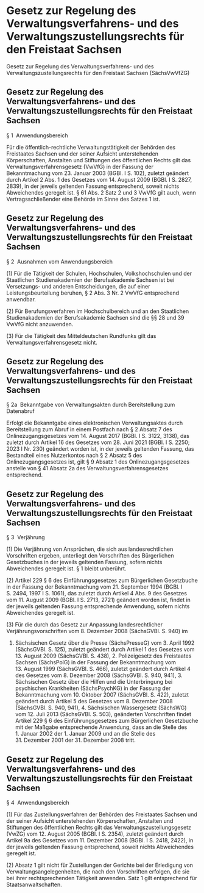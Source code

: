 # Gesetz zur Regelung des Verwaltungsverfahrens- und des Verwaltungszustellungsrechts für den Freistaat Sachsen 



Gesetz zur Regelung des Verwaltungsverfahrens- und des Verwaltungszustellungsrechts für den Freistaat Sachsen (SächsVwVfZG)

## Gesetz zur Regelung des Verwaltungsverfahrens- und des Verwaltungszustellungsrechts für den Freistaat Sachsen 

 § 1  Anwendungsbereich

Für die öffentlich-rechtliche Verwaltungstätigkeit der Behörden des Freistaates Sachsen und der seiner Aufsicht unterstehenden Körperschaften, Anstalten und Stiftungen des öffentlichen Rechts gilt das   Verwaltungsverfahrensgesetz (VwVfG) in der Fassung der Bekanntmachung vom 23. Januar 2003 (BGBl. I S. 102), zuletzt geändert durch Artikel 2 Abs. 1 des Gesetzes vom 14. August 2009 (BGBl. I S. 2827, 2839), in der jeweils geltenden Fassung entsprechend, soweit nichts Abweichendes geregelt ist. § 61 Abs. 2 Satz 2 und 3   VwVfG gilt auch, wenn Vertragsschließender eine Behörde im Sinne des Satzes 1 ist.


## Gesetz zur Regelung des Verwaltungsverfahrens- und des Verwaltungszustellungsrechts für den Freistaat Sachsen 

 § 2  Ausnahmen vom Anwendungsbereich

(1) Für die Tätigkeit der Schulen, Hochschulen, Volkshochschulen und der Staatlichen Studienakademien der Berufsakademie Sachsen ist bei Versetzungs- und anderen Entscheidungen, die auf einer Leistungsbeurteilung beruhen, § 2 Abs. 3 Nr. 2           VwVfG entsprechend anwendbar.

(2) Für Berufungsverfahren im Hochschulbereich und an den Staatlichen Studienakademien der Berufsakademie Sachsen sind die §§ 28 und 39           VwVfG nicht anzuwenden.

(3) Für die Tätigkeit des Mitteldeutschen Rundfunks gilt das             Verwaltungsverfahrensgesetz nicht.


## Gesetz zur Regelung des Verwaltungsverfahrens- und des Verwaltungszustellungsrechts für den Freistaat Sachsen 

 § 2a  Bekanntgabe von Verwaltungsakten durch Bereitstellung zum Datenabruf

Erfolgt die Bekanntgabe eines elektronischen Verwaltungsaktes durch Bereitstellung zum Abruf in einem Postfach nach § 2 Absatz 7 des Onlinezugangsgesetzes vom 14. August 2017 (BGBl. I S. 3122, 3138), das zuletzt durch Artikel 16 des Gesetzes vom 28. Juni 2021 (BGBl. I S. 2250; 2023 I Nr. 230) geändert worden ist, in der jeweils geltenden Fassung, das Bestandteil eines Nutzerkontos nach § 2 Absatz 5 des Onlinezugangsgesetzes ist, gilt § 9 Absatz 1 des Onlinezugangsgesetzes anstelle von § 41 Absatz 2a des Verwaltungsverfahrensgesetzes entsprechend.


## Gesetz zur Regelung des Verwaltungsverfahrens- und des Verwaltungszustellungsrechts für den Freistaat Sachsen 

 § 3  Verjährung

(1) Die Verjährung von Ansprüchen, die sich aus landesrechtlichen Vorschriften ergeben, unterliegt den Vorschriften des   Bürgerlichen Gesetzbuches in der jeweils geltenden Fassung, sofern nichts Abweichendes geregelt ist. § 1 bleibt unberührt.

(2) Artikel 229 § 6 des           Einführungsgesetzes zum Bürgerlichen Gesetzbuche in der Fassung der Bekanntmachung vom 21. September 1994 (BGBl. I S. 2494, 1997 I S. 1061), das zuletzt durch Artikel 4 Abs. 9 des Gesetzes vom 11. August 2009 (BGBl. I S. 2713, 2721) geändert worden ist, findet in der jeweils geltenden Fassung entsprechende Anwendung, sofern nichts Abweichendes geregelt ist.

(3) Für die durch das Gesetz zur Anpassung landesrechtlicher Verjährungsvorschriften vom 8. Dezember 2008 (SächsGVBl. S. 940) im

1. Sächsischen Gesetz über die Presse (SächsPresseG) vom 3. April 1992 (SächsGVBl. S. 125), zuletzt geändert durch Artikel 1 des Gesetzes vom 13. August 2009 (SächsGVBl. S. 438), 2. Polizeigesetz des Freistaates Sachsen (SächsPolG) in der Fassung der Bekanntmachung vom 13. August 1999 (SächsGVBl. S. 466), zuletzt geändert durch Artikel 4 des Gesetzes vom 8. Dezember 2008 (SächsGVBl. S. 940, 941), 3. Sächsischen Gesetz über die Hilfen und die Unterbringung bei psychischen Krankheiten (SächsPsychKG) in der Fassung der Bekanntmachung vom 10. Oktober 2007 (SächsGVBl. S. 422), zuletzt geändert durch Artikel 5 des Gesetzes vom 8. Dezember 2008 (SächsGVBl. S. 940, 941), 4. Sächsischen Wassergesetz (SächsWG) vom 12. Juli 2013 (SächsGVBl. S. 503), geänderten Vorschriften findet Artikel 229 § 6 des           Einführungsgesetzes zum Bürgerlichen Gesetzbuche mit der Maßgabe entsprechende Anwendung, dass an die Stelle des 1. Januar 2002 der 1. Januar 2009 und an die Stelle des 31. Dezember 2001 der 31. Dezember 2008 tritt.


## Gesetz zur Regelung des Verwaltungsverfahrens- und des Verwaltungszustellungsrechts für den Freistaat Sachsen 

 § 4  Anwendungsbereich

(1) Für das Zustellungsverfahren der Behörden des Freistaates Sachsen und der seiner Aufsicht unterstehenden Körperschaften, Anstalten und Stiftungen des öffentlichen Rechts gilt das             Verwaltungszustellungsgesetz (VwZG) vom 12. August 2005 (BGBl. I S. 2354), zuletzt geändert durch Artikel 9a des Gesetzes vom 11. Dezember 2008 (BGBl. I S. 2418, 2422), in der jeweils geltenden Fassung entsprechend, soweit nichts Abweichendes geregelt ist.

(2) Absatz 1 gilt nicht für Zustellungen der Gerichte bei der Erledigung von Verwaltungsangelegenheiten, die nach den Vorschriften erfolgen, die sie bei ihrer rechtsprechenden Tätigkeit anwenden. Satz 1 gilt entsprechend für Staatsanwaltschaften.

